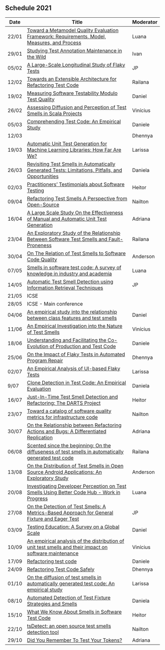 ## Schedule 2021

<table class="table table-bordered table-hover table-condensed">
<thead><tr><th title="Field #1">Date</th>
<th title="Field #2">Title</th>
<th title="Field #3">Moderator</th>
</tr></thead>
<tbody><tr>
<td>22/01</td>
<td><a href="https://dl.acm.org/doi/abs/10.1145/3422392.3422461" target="_blank" rel="noopener noreferrer">Toward a Metamodel Quality Evaluation Framework: Requirements, Model, Measures, and Process</a></td>
<td>Luana</td>
</tr>
<tr>
<td>29/01</td>
<td><a href="https://petertsehsun.github.io/publication/icse2021-testing/" target="_blank" rel="noopener noreferrer">Studying Test Annotation Maintenance in the Wild</a></td>
<td>Ivan</td>
</tr>
<td>05/02</td>
<td><a href="https://dl.acm.org/doi/10.1145/3428270" target="_blank" rel="noopener noreferrer">A Large-Scale Longitudinal Study of Flaky Tests
</a></td>
<td>JP</td>
</tr>
<tr>
<td>12/02</td>
<td><a href="https://link.springer.com/chapter/10.1007/978-3-030-24305-0_34" target="_blank" rel="noopener noreferrer"> Towards an Extensible Architecture for Refactoring Test Code</a></td>
<td>Railana</td>
</tr>
<tr>
<td>19/02</td>
<td><a href="https://valerio65.github.io/assets/pdf/terragni-icpc-2020.pdf" target="_blank" rel="noopener noreferrer">Measuring Software Testability Modulo Test Quality</a></td>
<td>Daniel</td>
</tr>
<tr>
<td>26/02</td>
<td><a href="https://ieeexplore.ieee.org/document/8816745" target="_blank" rel="noopener noreferrer">Assessing Diffusion and Perception of Test Smells in Scala Projects</a></td>
<td>Vinícius</td>
</tr>
<tr>
<td>05/03</td>
<td><a href="https://arxiv.org/abs/1907.13365" target="_blank" rel="noopener noreferrer">Comprehending Test Code: An Empirical Study</a></td>
<td>Daniele</td>
</tr>
<tr>
<td>12/03</td>
<td><a href=An Empirical Study on the Evolution of Test Smell
</a></td>
<td>Dhennya</td>
</tr>
<tr>
<td>19/03</td>
<td><a href="https://conf.researchr.org/details/icse-2021/icse-2021-papers/40/Automatic-Unit-Test-Generation-for-Machine-Learning-Libraries-How-Far-Are-We-" target="_blank" rel="noopener noreferrer">Automatic Unit Test Generation for Machine Learning Libraries: How Far Are We?</a></td>
<td>Larissa</td>
</tr>
<tr>
<td>26/03</td>
<td><a href="https://ieeexplore.ieee.org/document/9240691" target="_blank" rel="noopener noreferrer">Revisiting Test Smells in Automatically Generated Tests: Limitations, Pitfalls, and Opportunities</a></td>
<td>Daniela</td>
</tr>
<tr>
<td>02/03</td>
<td><a href="" target="_blank" rel="noopener noreferrer">Practitioners’ Testimonials about Software Testing </a></td>
<td>Heitor</td>
</tr>
<tr>
<td>09/04</td>
<td><a href="https://dl.acm.org/doi/10.1145/3425174.3425212" target="_blank" rel="noopener noreferrer">Refactoring Test Smells  A Perspective from Open-Source</a></td>
<td>Nailton</td>
</tr>
<tr>
<td>16/04</td>
<td><a href="https://dl.acm.org/doi/10.1145/3422392.3422407" target="_blank" rel="noopener noreferrer">A Large Scale Study On the Effectiveness of Manual and Automatic Unit Test Generation</a></td>
<td>Adriana</td>
</tr>
<tr>
<td>23/04</td>
<td><a href="https://ieeexplore.ieee.org/abstract/document/8847402" target="_blank" rel="noopener noreferrer">An Exploratory Study of the Relationship Between Software Test Smells and Fault-Proneness</a></td>
<td>Railana</td>
</tr>
<tr>
<td>30/04</td>
<td><a href="https://sback.it/publications/icsme2018a.pdf" target="_blank" rel="noopener noreferrer">On The Relation of Test Smells to Software Code Quality</a></td>
<td>Anderson</td>
</tr>
<tr>
<td>07/05</td>
<td><a href="https://www.sciencedirect.com/science/article/abs/pii/S0164121217303060 " target="_blank" rel="noopener noreferrer">Smells in software test code: A survey of knowledge in industry and academia</a></td>
<td>Luana</td>
</tr>
<tr>
<td>14/05</td>
<td><a href="https://ieeexplore.ieee.org/document/8530039" target="_blank" rel="noopener noreferrer">Automatic Test Smell Detection using Information Retrieval Techniques</a></td>
<td>JP</td>
</tr>
<td>21/05</td>
<td>ICSE </td>
<td> </td>
</tr>
<tr>
<td>28/05</td>
<td>ICSE - Main conference</td>
<td> </td>
</tr>
<tr>
<tr>
<td>04/06</td>
<td><a href="https://ieeexplore.ieee.org/document/7890581" target="_blank" rel="noopener noreferrer">An empirical study into the relationship between class features and test smells</a></td>
<td>Daniel</td>
</tr>
<tr>
<td>11/06</td>
<td><a href="https://dl.acm.org/doi/10.1145/2970276.2970340" target="_blank" rel="noopener noreferrer">An Empirical Investigation into the Nature of Test Smells</a></td>
<td>Vinícius</td>
</tr>
<tr>
<td>18/06</td>
<td><a href="" target="_blank" rel="noopener noreferrer">Understanding and Facilitating the Co-Evolution of Production and Test Code</a></td>
<td>Daniele</td>
</tr>
<tr>
<td>25/06</td>
<td><a href="https://www.researchgate.net/publication/348187542_On_the_Impact_of_Flaky_Tests_in_Automated_Program_Repair" target="_blank" rel="noopener noreferrer">On the Impact of Flaky Tests in Automated Program Repair</a></td>
<td>Dhennya</td>
</tr>
<tr>
<td>02/07</td>
<td><a href="http://mir.cs.illinois.edu/~qluo2/fse14LuoHEM.pdf" target="_blank" rel="noopener noreferrer">An Empirical Analysis of UI-based Flaky Tests</a></td>
<td>Larissa</td>
</tr>
<tr>
<td>9/07</td>
<td><a href="https://ieeexplore.ieee.org/abstract/document/9054798?casa_token=HA4D3J-cS_0AAAAA:EvDVsh9UcA781_cuSALa9k7T45bBpS0OXhcyftfoy-TvmjDSy5Icleq7zOv25sXT00Lz4L4IzcHr" target="_blank" rel="noopener noreferrer">Clone Detection in Test Code: An Empirical Evaluation</a></td>
<td>Daniela</td>
</tr>
<tr>
<td>16/07</td>
<td><a href="https://dl.acm.org/doi/10.1145/3387904.3389296" target="_blank" rel="noopener noreferrer">Just-In-Time Test Smell Detection and Refactoring: The DARTS Project</a></td>
<td>Heitor</td>
</tr>
<tr>
<td>23/07</td>
<td><a href="https://arxiv.org/abs/2005.13474" target="_blank" rel="noopener noreferrer">Toward a catalog of software quality metrics for infrastructure code</a></td>
<td>Nailton</td>
</tr>
<tr>
<td>30/07</td>
<td><a href="https://arxiv.org/abs/2009.11685" target="_blank" rel="noopener noreferrer">On the Relationship between Refactoring Actions and Bugs: A Differentiated Replication</a></td>
<td>Adriana</td>
</tr>
<tr>
<td>06/08</td>
<td><a href="https://www.sciencedirect.com/science/article/abs/pii/S0164121219301487" target="_blank" rel="noopener noreferrer">Scented since the beginning: On the diffuseness of test smells in automatically generated test code</a></td>
<td>Railana</td>
</tr>
<tr>
<td>13/08</td>
<td><a href="https://dl.acm.org/doi/10.5555/3370272.3370293" target="_blank" rel="noopener noreferrer">On the Distribution of Test Smells in Open Source Android Applications: An Exploratory Study</a></td>
<td>Anderson</td>
</tr>
<tr>
<td>20/08</td>
<td><a href="https://www.scopus.com/record/display.uri?eid=2-s2.0-85076474222&origin=inward&txGid=a2081ccb1aae4e027c80f8dcde439a40" target="_blank" rel="noopener noreferrer">Investigating Developer Perception on Test Smells Using Better Code Hub - Work in Progress </a></td>
<td>Luana</td>
</tr>
<tr>
<td>27/08</td>
<td><a href="https://dl.acm.org/doi/10.1109/TSE.2007.70745" target="_blank" rel="noopener noreferrer">On the Detection of Test Smells: A Metrics-Based Approach for General Fixture and Eager Test</a></td>
<td>JP</td>
</tr>
<tr>
<td>03/09</td>
<td><a href="https://dl.acm.org/doi/abs/10.1145/3422392.3422483" target="_blank" rel="noopener noreferrer">Testing Education: A Survey on a Global Scale</a></td>
<td>Daniel</td>
</tr>

<tr>
<td>10/09</td>
<td><a href="https://ieeexplore.ieee.org/abstract/document/6405253?casa_token=pfBmU2ctC34AAAAA:Du01Yz7_7Spy3xQyG2yjbJtJf3JMwwQI4zCq6WbhFWsnFi51zzFlMspCH3dAgKvrYKJi0epH8Erb" target="_blank" rel="noopener noreferrer">An empirical analysis of the distribution of unit test smells and their impact on software maintenance</a></td>
<td>Vinícius</td>
</tr>

<tr>
<td>17/09</td>
<td><a href="https://www.semanticscholar.org/paper/Refactoring-test-code-Deursen-Moonen/a5b1308b13dd393176494e6ccd078533f943ce48?p2df" target="_blank" rel="noopener noreferrer">Refactoring test code</a></td>
<td>Daniele</td>
</tr>

<tr>
<td>24/09</td>
<td><a href="https://ieeexplore.ieee.org/abstract/document/4299925?casa_token=NQ-vKVK67QkAAAAA:tlwtTU9VfxZ4dwbhWtzS5oIGFxtrqTpeb01v7cSrzVnV9uI0VxJi2zymLB_we91nr6qGOT7vzpYJ" target="_blank" rel="noopener noreferrer">Refactoring Test Code Safely</a></td>
<td>Dhennya</td>
</tr>

<tr>
<td>01/10</td>
<td><a href="https://ieeexplore.ieee.org/abstract/document/7810699?casa_token=L8rU_7ChYqEAAAAA:mVBDAzqwtlxUicbDa7HwDTeOvVnU--Td7Fk1DHny96d51G41E0Mzl8cG6vNE8ZXyGIEunNW3fNO5" target="_blank" rel="noopener noreferrer">On the diffusion of test smells in automatically generated test code: An empirical study</a></td>
<td>Larissa</td>
</tr>

<tr>
<td>08/10</td>
<td><a href="https://ieeexplore.ieee.org/abstract/document/6569744?casa_token=CRtDK9hFgdYAAAAA:xcFz0Hp-G5_ooU9rTV10xjx5M1Vmb44UGrpV47kpFL57Nl7zf0vWrpK2Ow-gXyN1yQiya5YOQAgK" target="_blank" rel="noopener noreferrer">Automated Detection of Test Fixture Strategies and Smells</a></td>
<td>Daniela</td>
</tr>

<tr>
<td>15/10</td>
<td><a href="https://ieeexplore.ieee.org/abstract/document/8501942?casa_token=jWvJ00hVZ9oAAAAA:56WSoZ5a8W6jI2PtH81XnxG-v43xVfayEVBs4YsdcoJMiBODetVfrssx4GKKzeFYOyWD_Rg6dpT8" target="_blank" rel="noopener noreferrer">What We Know About Smells in Software Test Code</a></td>
<td>Heitor</td>
</tr>

<tr>
<td>22/10</td>
<td><a href="https://dl.acm.org/doi/abs/10.1145/3368089.3417921" target="_blank" rel="noopener noreferrer">tsDetect: an open source test smells detection tool</a></td>
<td>Nailton</td>
</tr>

<tr>
<td>29/10</td>
<td><a href="https://dl.acm.org/doi/abs/10.1145/3379597.3387471" target="_blank" rel="noopener noreferrer">Did You Remember To Test Your Tokens?</a></td>
<td>Adriana</td>
</tr>

</tbody></table>
